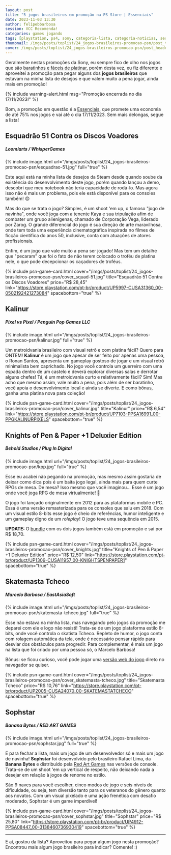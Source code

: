 ```yaml
---
layout: post
title: "5 jogos brasileiros em promoção na PS Store | Essenciais"
date: 2023-11-03 13:30
author: felipebbarbosa
session: VCC Recomenda!
categories: games jogando
tags: [playstation, ps4, sony, categoria-lista, categoria-noticias, serie-vcc-recomenda]
thumbnail: /imgs/posts/toplist/24_jogos-brasileiros-promocao-psn/post_thumbnail.jpg
cover: /imgs/posts/toplist/24_jogos-brasileiros-promocao-psn/post_header.jpg
---
```


Geralmente nestas promoções da Sony, eu sempre fico de olho nos jogos que são [baratinhos e fáceis de platinar](/post/promocao-tesouros-ocultos-playstation), porém desta vez, eu fiz diferente e aproveitei a promoção para pegar alguns dos **jogos brasileiros** que estavam na minha lista de desejos e que valem muito a pena jogar, ainda mais em promoção!

<!--more-->

{% include warning-alert.html msg="Promoção encerrada no dia 17/11/2023!" %}

Bom, a promoção em questão é a [Essenciais](https://store.playstation.com/pt-br/category/9d01f039-7058-43e2-93c2-e462d977dc63/1), que promete uma economia de até 75% nos jogos e vai até o dia 17/11/2023. Sem mais delongas, segue a lista!

## Esquadrão 51 Contra os Discos Voadores
##### Loomiarts / WhisperGames

{% include image.html url="/imgs/posts/toplist/24_jogos-brasileiros-promocao-psn/esquadrao-51.jpg" full="true" %}

Este aqui está na minha lista de desejos da Steam desde quando soube da existência do desenvolvimento deste jogo, porém quando lançou a demo, descobri que meu notebook não teria capacidade de rodá-lo. Mas agora isso não é mais um problema, pois ele está disponível para os consoles também! 😍

Mas do que se trata o jogo? Simples, é um shoot 'em up, o famoso "jogo de navinha", onde você joga com a tenente Kaya e sua tripulação afim de combater um grupo alienígenas, chamado de Corporação Vega, liderado por Zarog. O grande diferencial do jogo é sua direção de arte maravilhosa, onde tem toda uma experiência cinematográfica inspirada no filmes de ficção científica do anos 50, inclusive, conta com atuações de atores profissionais.

Enfim, é um jogo que vale muito a pena ser jogado! Mas tem um detalhe que "pecaram" que foi o fato de não terem colocado o troféu de platina nele, o que pode decepcionar os caçadores de troféus.

{% include psn-game-card.html
    cover="/imgs/posts/toplist/24_jogos-brasileiros-promocao-psn/cover_squad-51.jpg"
    title="Esquadrão 51 Contra os Discos Voadores"
    price="R$ 28,45"
    link="https://store.playstation.com/pt-br/product/UP5997-CUSA31360_00-0502192421273084"
    spacebottom="true" %}

## Kalinur
##### Pixel vs Pixel / Penguin Pop Games LLC

{% include image.html url="/imgs/posts/toplist/24_jogos-brasileiros-promocao-psn/kalinur.jpg" full="true" %}

Um metroidvania brasileiro com visual retrô e com platina fácil? Quero para ONTEM! **Kalinur** é um jogo que apesar de ser feito por apenas uma pessoa, o Ronan Santos, apresenta um gameplay gostoso de jogar e um visual retrô minimalista bem caprichado. No jogo você controla um guerreiro com uma espada dentro de um castelo e deverá explorar diversas salas e derrotar alguns chefes! Tá, é um metroidvania curto e relativamente fácil? Sim! Mas acho que mesmo assim, vale muito a pena, pois além de ser baratinho, você apoia o desenvolvimento local e ainda se diverte. E como bônus, ganha uma platina nova para coleção!

{% include psn-game-card.html
    cover="/imgs/posts/toplist/24_jogos-brasileiros-promocao-psn/cover_kalinur.jpg"
    title="Kalinur"
    price="R$ 6,54"
    link="https://store.playstation.com/pt-br/product/UP7103-PPSA16991_00-PPGKALINURPIXELS"
    spacebottom="true" %}


## Knights of Pen & Paper +1 Deluxier Edition
##### Behold Studios / Plug In Digital

{% include image.html url="/imgs/posts/toplist/24_jogos-brasileiros-promocao-psn/kpp.jpg" full="true" %}

Esse eu acabei não pegando na promoção, mas mesmo assim gostaria de deixar como dica pois é um baita jogo legal, ainda mais para quem curte RPGs de mesa. De mesa? Isso mesmo que você imaginou... Esse é um jogo onde você joga RPG de mesa virtualmente! 🤯

O jogo foi lançado originalmente em 2012 para as plataformas mobile e PC. Essa é uma versão remasterizada para os consoles que saiu em 2018. Com um visual estilo 8-bits esse jogo é cheio de referências, humor inteligente e um gameplay digno de um *roleplay*! O jogo teve uma sequência em 2015.

**UPDATE:** O [bundle](https://store.playstation.com/pt-br/product/UP1309-CUSA12693_00-KOPP0BUNDLE0SIEA) com os dois jogos também está em promoção e sai por R$ 18,70.

{% include psn-game-card.html
    cover="/imgs/posts/toplist/24_jogos-brasileiros-promocao-psn/cover_knights.jpg"
    title="Knights of Pen & Paper +1 Deluxier Edition"
    price="R$ 12,50"
    link="https://store.playstation.com/pt-br/product/UP1309-CUSA11957_00-KNIGHTSPENPAPER1"
    spacebottom="true" %}

## Skatemasta Tcheco
##### Marcelo Barbosa / EastAsiaSoft

{% include image.html url="/imgs/posts/toplist/24_jogos-brasileiros-promocao-psn/skatemasta-tcheco.jpg" full="true" %}

Esse não estava na minha lista, mas navegando pelo jogos da promoção me deparei com ele e logo não resisti! Trata-se de um jogo plataforma estilo 8-bits, onde você controla o skatista Tcheco. Repleto de humor, o jogo conta com rolagem automática da tela, onde é necessário pensar rápido para desviar dos obstáculos para progredir. Para complementar, é mais um jogo na lista que foi criado por uma pessoa só, o Marcelo Barbosa!

Bônus: se ficou curioso, você pode jogar uma [versão web do jogo](https://tcheco.com/skatemasta/) direto no navegador se quiser.

{% include psn-game-card.html
    cover="/imgs/posts/toplist/24_jogos-brasileiros-promocao-psn/cover_skatemasta-tcheco.jpg"
    title="Skatemasta Tcheco"
    price="R$ 10,76"
    link="https://store.playstation.com/pt-br/product/UP2005-CUSA24070_00-SKATEMASTATCHECO"
    spacebottom="true" %}

## Sophstar
##### Banana Bytes / RED ART GAMES

{% include image.html url="/imgs/posts/toplist/24_jogos-brasileiros-promocao-psn/sophstar.jpg" full="true" %}

E para fechar a lista, mais um jogo de um desenvolvedor só e mais um jogo de navinha! **Sophstar** foi desenvolvido pelo brasileiro Rafael Lima, da **Banana Bytes** e distribuído pela [Red Art Games](https://www.redartgames.com/) nas versões de console. Trata-se de um shoot 'em up vertical de respeito, não deixando nada a desejar em relação à jogos de renome no estilo.

São 9 naves para você escolher, cinco modos de jogo e seis níveis de dificuldade, ou seja, tem diversão tanto para os veteranos do gênero quanto aos novatos. Com um visual pixelado e uma ação frenética com desafio moderado, Sophstar é um game imperdível!

{% include psn-game-card.html
    cover="/imgs/posts/toplist/24_jogos-brasileiros-promocao-psn/cover_sophstar.jpg"
    title="Sophstar"
    price="R$ 25,80"
    link="https://store.playstation.com/pt-br/product/UP4912-PPSA08447_00-3138460736930419"
    spacebottom="true" %}

---

E aí, gostou da lista? Aproveitou para pegar algum jogo nesta promoção? Encontrou mais algum jogo brasileiro para indicar? Comente! :)
